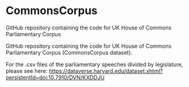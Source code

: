 # CommonsCorpus
GitHub repository containing the code for UK House of Commons Parliamentary Corpus

GitHub repository containing the code for UK House of Commons Parliamentary Corpus (CommonsCorpus dataset).

For the .csv files of the parliamentary speeches divided by legislature, please see here: https://dataverse.harvard.edu/dataset.xhtml?persistentId=doi:10.7910/DVN/KXDDJU

